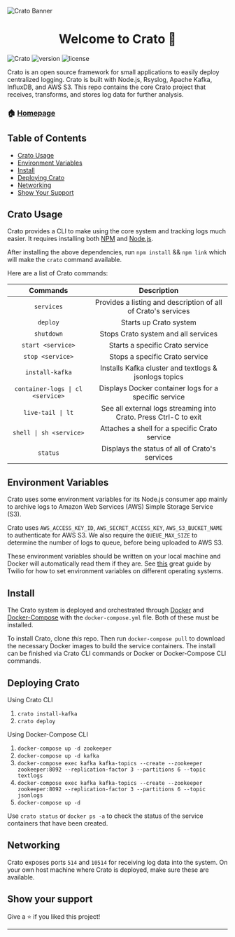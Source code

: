 
![Crato Banner](https://i.imgur.com/cfeEUFu.png)

<h1 align="center">Welcome to Crato 👋</h1>

![Crato](https://img.shields.io/badge/Crato-%F0%9F%93%A6-1e4470?style=plastic) 
![version](https://img.shields.io/badge/version-0.7.0-1e4470?style=plastic) 
![license](https://img.shields.io/github/license/crato-logging/crato?color=1e4470&style=plastic)

Crato is an open source framework for small applications to easily deploy centralized logging. Crato is built with Node.js, Rsyslog, Apache Kafka, InfluxDB, and AWS S3. This repo contains the core Crato project that receives, transforms, and stores log data for further analysis.

### 🏠 [Homepage](http://bit.ly/2TJckpZ)

## Table of Contents
- [Crato Usage](#crato-usage)
- [Environment Variables](#environment-variables)
- [Install](#install)
- [Deploying Crato](#deploying-crato)
- [Networking](#Networking)
- [Show Your Support](#show-your-support)


## Crato Usage

Crato provides a CLI to make using the core system and tracking logs much easier. It requires installing both [NPM](https://docs.npmjs.com/downloading-and-installing-node-js-and-npm) and [Node.js](https://nodejs.org/en/download/).

After installing the above dependencies, run `npm install`  && `npm link` which will make the `crato` command available.

Here are a list of Crato commands:

|              Commands             	|                            Description                           	|
|:---------------------------------:	|:----------------------------------------------------------------:	|
| `services`                        	| Provides a listing and description of all of Crato's services    	|
| `deploy`                          	| Starts up Crato system                                           	|
| `shutdown`                        	| Stops Crato system and all services                              	|
| `start <service>`                 	| Starts a specific Crato service                                  	|
| `stop <service>`                  	| Stops a specific Crato service                                   	|
| `install-kafka`                   	| Installs Kafka cluster and textlogs & jsonlogs topics            	|
| `container-logs \| cl <service>`  	| Displays Docker container logs for a specific service            	|
| `live-tail \| lt`                 	| See all external logs streaming into Crato. Press Ctrl-C to exit 	|
| `shell \| sh <service>`           	| Attaches a shell for a specific Crato service                    	|
| `status`                          	| Displays the status of all of Crato's services                   	|            

## Environment Variables

Crato uses some environment variables for its Node.js consumer app mainly to archive logs to Amazon Web Services (AWS) Simple Storage Service (S3).

Crato uses `AWS_ACCESS_KEY_ID`, `AWS_SECRET_ACCESS_KEY`, `AWS_S3_BUCKET_NAME` to authenticate for AWS S3. We also require the `QUEUE_MAX_SIZE` to determine the number of logs to queue, before being uploaded to AWS S3.

These environment variables should be written on your local machine and Docker will automatically read them if they are. See [this](https://www.twilio.com/blog/2017/01/how-to-set-environment-variables.html) great guide by Twilio for how to set environment variables on different operating systems.

## Install

The Crato system is deployed and orchestrated through [Docker](https://docs.docker.com/install/) and [Docker-Compose](https://docs.docker.com/compose/install/) with the `docker-compose.yml` file. Both of these must be installed.

To install Crato, clone *this* repo. Then run `docker-compose pull` to download the necessary Docker images to build the service containers. The install can be finished via Crato CLI commands or Docker or Docker-Compose CLI commands. 

## Deploying Crato

Using Crato CLI

1. `crato install-kafka`
2. `crato deploy`

Using Docker-Compose CLI
1. `docker-compose up -d zookeeper`
2. `docker-compose up -d kafka`
3. `docker-compose exec kafka kafka-topics --create --zookeeper zookeeper:8092 --replication-factor 3 --partitions 6 --topic textlogs`
4. `docker-compose exec kafka kafka-topics --create --zookeeper zookeeper:8092 --replication-factor 3 --partitions 6 --topic jsonlogs`
5. `docker-compose up -d`

Use `crato status` or `docker ps -a` to check the status of the service containers that have been created.

## Networking

Crato exposes ports `514` and `10514` for receiving log data into the system. On your own host machine where Crato is deployed, make sure these are available.

## Show your support

Give a ⭐️ if you liked this project!

***
